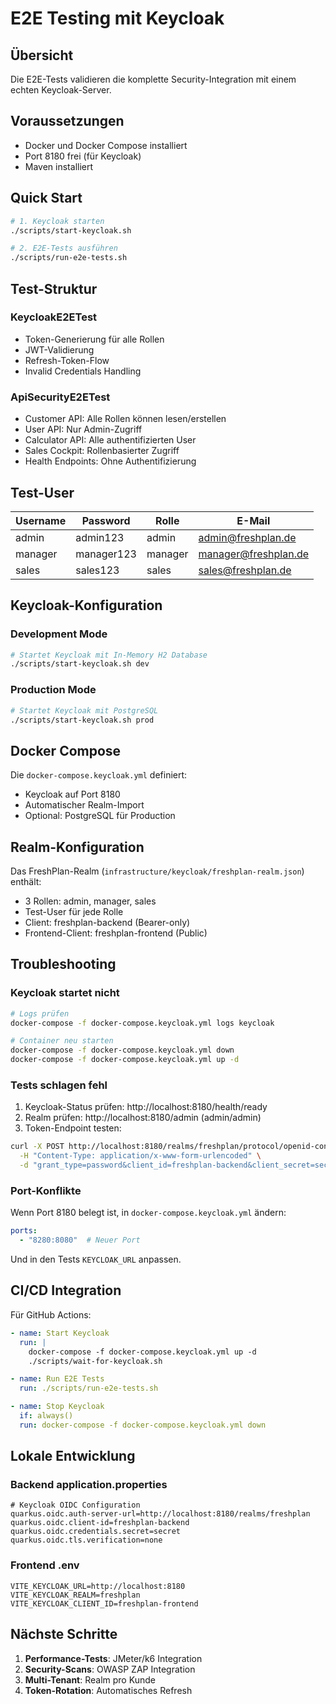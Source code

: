 # E2E Testing mit Keycloak

## Übersicht

Die E2E-Tests validieren die komplette Security-Integration mit einem echten Keycloak-Server.

## Voraussetzungen

- Docker und Docker Compose installiert
- Port 8180 frei (für Keycloak)
- Maven installiert

## Quick Start

```bash
# 1. Keycloak starten
./scripts/start-keycloak.sh

# 2. E2E-Tests ausführen
./scripts/run-e2e-tests.sh
```

## Test-Struktur

### KeycloakE2ETest
- Token-Generierung für alle Rollen
- JWT-Validierung
- Refresh-Token-Flow
- Invalid Credentials Handling

### ApiSecurityE2ETest
- Customer API: Alle Rollen können lesen/erstellen
- User API: Nur Admin-Zugriff
- Calculator API: Alle authentifizierten User
- Sales Cockpit: Rollenbasierter Zugriff
- Health Endpoints: Ohne Authentifizierung

## Test-User

| Username | Password | Rolle | E-Mail |
|----------|----------|-------|---------|
| admin | admin123 | admin | admin@freshplan.de |
| manager | manager123 | manager | manager@freshplan.de |
| sales | sales123 | sales | sales@freshplan.de |

## Keycloak-Konfiguration

### Development Mode
```bash
# Startet Keycloak mit In-Memory H2 Database
./scripts/start-keycloak.sh dev
```

### Production Mode
```bash
# Startet Keycloak mit PostgreSQL
./scripts/start-keycloak.sh prod
```

## Docker Compose

Die `docker-compose.keycloak.yml` definiert:
- Keycloak auf Port 8180
- Automatischer Realm-Import
- Optional: PostgreSQL für Production

## Realm-Konfiguration

Das FreshPlan-Realm (`infrastructure/keycloak/freshplan-realm.json`) enthält:
- 3 Rollen: admin, manager, sales
- Test-User für jede Rolle
- Client: freshplan-backend (Bearer-only)
- Frontend-Client: freshplan-frontend (Public)

## Troubleshooting

### Keycloak startet nicht
```bash
# Logs prüfen
docker-compose -f docker-compose.keycloak.yml logs keycloak

# Container neu starten
docker-compose -f docker-compose.keycloak.yml down
docker-compose -f docker-compose.keycloak.yml up -d
```

### Tests schlagen fehl
1. Keycloak-Status prüfen: http://localhost:8180/health/ready
2. Realm prüfen: http://localhost:8180/admin (admin/admin)
3. Token-Endpoint testen:
```bash
curl -X POST http://localhost:8180/realms/freshplan/protocol/openid-connect/token \
  -H "Content-Type: application/x-www-form-urlencoded" \
  -d "grant_type=password&client_id=freshplan-backend&client_secret=secret&username=admin&password=admin123"
```

### Port-Konflikte
Wenn Port 8180 belegt ist, in `docker-compose.keycloak.yml` ändern:
```yaml
ports:
  - "8280:8080"  # Neuer Port
```

Und in den Tests `KEYCLOAK_URL` anpassen.

## CI/CD Integration

Für GitHub Actions:
```yaml
- name: Start Keycloak
  run: |
    docker-compose -f docker-compose.keycloak.yml up -d
    ./scripts/wait-for-keycloak.sh

- name: Run E2E Tests
  run: ./scripts/run-e2e-tests.sh

- name: Stop Keycloak
  if: always()
  run: docker-compose -f docker-compose.keycloak.yml down
```

## Lokale Entwicklung

### Backend application.properties
```properties
# Keycloak OIDC Configuration
quarkus.oidc.auth-server-url=http://localhost:8180/realms/freshplan
quarkus.oidc.client-id=freshplan-backend
quarkus.oidc.credentials.secret=secret
quarkus.oidc.tls.verification=none
```

### Frontend .env
```env
VITE_KEYCLOAK_URL=http://localhost:8180
VITE_KEYCLOAK_REALM=freshplan
VITE_KEYCLOAK_CLIENT_ID=freshplan-frontend
```

## Nächste Schritte

1. **Performance-Tests**: JMeter/k6 Integration
2. **Security-Scans**: OWASP ZAP Integration
3. **Multi-Tenant**: Realm pro Kunde
4. **Token-Rotation**: Automatisches Refresh